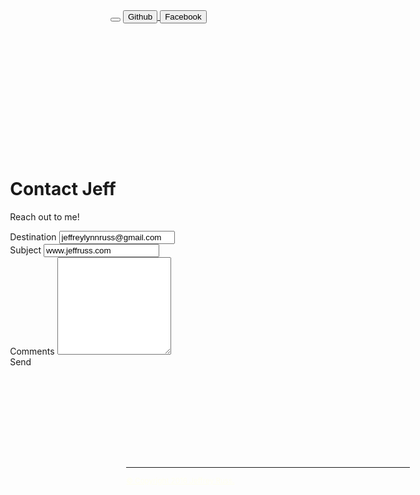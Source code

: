 </head>
<body class="jr-darker-body ">
	<nav id='topbar' class='topbar fixed printhide'>
   </nav>
	<nav id='topbar' class='topbar fixed printhide'>
   </nav>
   <button class="topbar-btn LL-9 jr-img printhide" data-link='/?pages=home'>
   </button>
   <a target="_blank" href="https://github.com/Jeff-Russ">
   	   <button class='topbar-btn RC-9 printhide'>Github</button>
   	</a>
   <a target="_blank" href="https://www.facebook.com/jeffreylynnruss">
   	   <button class='topbar-btn RR-9 printhide'>Facebook</button>
   	</a>
	<div class="container " > 
		<div style='position: absolute; top: 7%;  width: 80%; left: 7%; padding-bottom:13px' class='subwindow'>
			<h1 class="text-center">Contact Jeff</h1>
			<p class="text-center">Reach out to me!</p>
			<form accept-charset="UTF-8" >
				<div class="form-group">
					<label>Destination</label>
					<input id="email-dest" type="email" value="jeffreylynnruss@gmail.com" class="form-control"/>
				</div>
				<div class="form-group">
					<label>Subject</label>
					<input id="email-subj" type="text" value="www.jeffruss.com" class="form-control"/>
				</div>
				<div class="form-group">
					<label>Comments</label>
					<textarea id="email-body" type="text" value='body' cols="20" rows="10" class="form-control" ></textarea>
				</div>
				<span id="open-mailto" class="btn btn-success btn-ghost">Send<span>
			</form>
		</div>
		<div style="position:static; width: 90%; margin-top:710px; margin-left:5%" >
			<a style="color:#FFFFEE" href="/?pages=home">
			<hr><small>    © Copyright 2016 Jeffrey Russ.</small><br><br></a>
		</div>
	</div>

</body>
<noscript><iframe src="//www.googletagmanager.com/ns.html?id=GTM-NXV5XD"
height="0" width="0" style="display:none;visibility:hidden"></iframe></noscript>
<script>(function(w,d,s,l,i){w[l]=w[l]||[];w[l].push({'gtm.start':
new Date().getTime(),event:'gtm.js'});var f=d.getElementsByTagName(s)[0],
j=d.createElement(s),dl=l!='dataLayer'?'&l='+l:'';j.async=true;j.src=
'//www.googletagmanager.com/gtm.js?id='+i+dl;f.parentNode.insertBefore(j,f);
})(window,document,'script','dataLayer','GTM-NXV5XD');</script>
</html>

